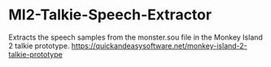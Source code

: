 # MI2-Talkie-Speech-Extractor
  Extracts the speech samples from the monster.sou file in the  Monkey Island 2 talkie prototype.
  https://quickandeasysoftware.net/monkey-island-2-talkie-prototype
  
  